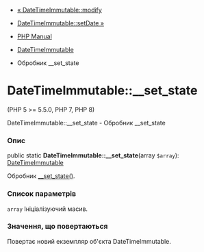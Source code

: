 - [« DateTimeImmutable::modify](datetimeimmutable.modify.md)
- [DateTimeImmutable::setDate »](datetimeimmutable.setdate.md)

- [PHP Manual](index.md)
- [DateTimeImmutable](class.datetimeimmutable.md)
- Обробник \_\_set_state

# DateTimeImmutable::\_\_set_state

(PHP 5 \>= 5.5.0, PHP 7, PHP 8)

DateTimeImmutable::\_\_set_state - Обробник \_\_set_state

### Опис

public static **DateTimeImmutable::\_\_set_state**(array `$array`):
[DateTimeImmutable](class.datetimeimmutable.md)

Обробник [\_\_set_state()](language.oop5.magic.md#object.set-state).

### Список параметрів

`array`
Ініціалізуючий масив.

### Значення, що повертаються

Повертає новий екземпляр об'єкта DateTimeImmutable.
